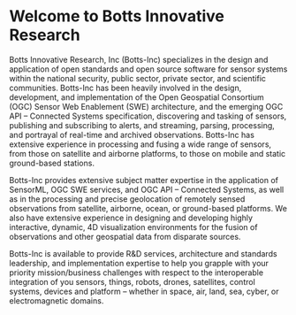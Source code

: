 # Welcome to Botts Innovative Research
Botts Innovative Research, Inc (Botts-Inc) specializes in the design and application of open standards and open source software for sensor systems within the national security, public sector, private sector, and scientific communities. Botts-Inc has been heavily involved in the design, development, and implementation of the Open Geospatial Consortium (OGC) Sensor Web Enablement (SWE) architecture, and the emerging OGC API – Connected Systems specification, discovering and tasking of sensors, publishing and subscribing to alerts, and streaming, parsing, processing, and portrayal of real-time and archived observations. Botts-Inc has extensive experience in processing and fusing a wide range of sensors, from those on satellite and airborne platforms, to those on mobile and static ground-based stations.

Botts-Inc provides extensive subject matter expertise in the application of SensorML, OGC SWE services, and OGC API – Connected Systems, as well as in the processing and precise geolocation of remotely sensed observations from satellite, airborne, ocean, or ground-based platforms. We also have extensive experience in designing and developing highly interactive, dynamic, 4D visualization environments for the fusion of observations and other geospatial data from disparate sources.

Botts-Inc is available to provide R&D services, architecture and standards leadership, and implementation expertise to help you grapple with your priority mission/business challenges with respect to the interoperable integration of you sensors, things, robots, drones, satellites, control systems, devices and platform – whether in space, air, land, sea, cyber, or electromagnetic domains.
